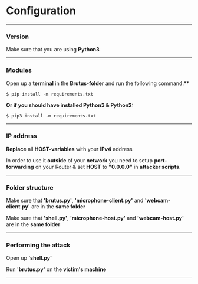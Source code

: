 # Configuration

___

### Version

Make sure that you are using **Python3**

___

### Modules

Open up a **terminal** in the **Brutus-folder** and run the following command:**

```shell
$ pip install -m requirements.txt
```

**Or if you should have installed Python3 & Python2:**

```shell
$ pip3 install -m requirements.txt
```

___

### IP address

**Replace** all **HOST-variables** with your **IPv4** address

In order to use it **outside** of your **network** you need to setup **port-forwarding** on your Router & set **HOST** to **"0.0.0.0"** in **attacker scripts**.

____
### Folder structure

Make sure that **'brutus.py'**, **'microphone-client.py'** and **'webcam-client.py'** are in the **same folder**

Make sure that **'shell.py'**, **'microphone-host.py'** and **'webcam-host.py'** are in the **same folder**
____
### Performing the attack

Open up **'shell.py'**

Run **'brutus.py'** on the **victim's machine**
___
